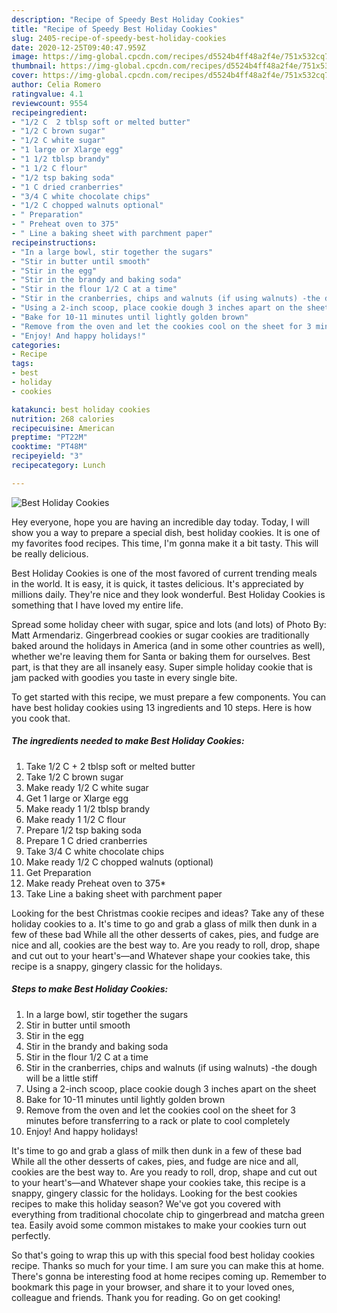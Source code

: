 ```yaml
---
description: "Recipe of Speedy Best Holiday Cookies"
title: "Recipe of Speedy Best Holiday Cookies"
slug: 2405-recipe-of-speedy-best-holiday-cookies
date: 2020-12-25T09:40:47.959Z
image: https://img-global.cpcdn.com/recipes/d5524b4ff48a2f4e/751x532cq70/best-holiday-cookies-recipe-main-photo.jpg
thumbnail: https://img-global.cpcdn.com/recipes/d5524b4ff48a2f4e/751x532cq70/best-holiday-cookies-recipe-main-photo.jpg
cover: https://img-global.cpcdn.com/recipes/d5524b4ff48a2f4e/751x532cq70/best-holiday-cookies-recipe-main-photo.jpg
author: Celia Romero
ratingvalue: 4.1
reviewcount: 9554
recipeingredient:
- "1/2 C  2 tblsp soft or melted butter"
- "1/2 C brown sugar"
- "1/2 C white sugar"
- "1 large or Xlarge egg"
- "1 1/2 tblsp brandy"
- "1 1/2 C flour"
- "1/2 tsp baking soda"
- "1 C dried cranberries"
- "3/4 C white chocolate chips"
- "1/2 C chopped walnuts optional"
- " Preparation"
- " Preheat oven to 375"
- " Line a baking sheet with parchment paper"
recipeinstructions:
- "In a large bowl, stir together the sugars"
- "Stir in butter until smooth"
- "Stir in the egg"
- "Stir in the brandy and baking soda"
- "Stir in the flour 1/2 C at a time"
- "Stir in the cranberries, chips and walnuts (if using walnuts) -the dough will be a little stiff"
- "Using a 2-inch scoop, place cookie dough 3 inches apart on the sheet"
- "Bake for 10-11 minutes until lightly golden brown"
- "Remove from the oven and let the cookies cool on the sheet for 3 minutes before transferring to a rack or plate to cool completely"
- "Enjoy! And happy holidays!"
categories:
- Recipe
tags:
- best
- holiday
- cookies

katakunci: best holiday cookies 
nutrition: 268 calories
recipecuisine: American
preptime: "PT22M"
cooktime: "PT48M"
recipeyield: "3"
recipecategory: Lunch

---
```



![Best Holiday Cookies](https://img-global.cpcdn.com/recipes/d5524b4ff48a2f4e/751x532cq70/best-holiday-cookies-recipe-main-photo.jpg)

Hey everyone, hope you are having an incredible day today. Today, I will show you a way to prepare a special dish, best holiday cookies. It is one of my favorites food recipes. This time, I'm gonna make it a bit tasty. This will be really delicious.

Best Holiday Cookies is one of the most favored of current trending meals in the world. It is easy, it is quick, it tastes delicious. It's appreciated by millions daily. They're nice and they look wonderful. Best Holiday Cookies is something that I have loved my entire life.

Spread some holiday cheer with sugar, spice and lots (and lots) of Photo By: Matt Armendariz. Gingerbread cookies or sugar cookies are traditionally baked around the holidays in America (and in some other countries as well), whether we&#39;re leaving them for Santa or baking them for ourselves. Best part, is that they are all insanely easy. Super simple holiday cookie that is jam packed with goodies you taste in every single bite.


To get started with this recipe, we must prepare a few components. You can have best holiday cookies using 13 ingredients and 10 steps. Here is how you cook that.

<!--inarticleads1-->

##### The ingredients needed to make Best Holiday Cookies:

1. Take 1/2 C + 2 tblsp soft or melted butter
1. Take 1/2 C brown sugar
1. Make ready 1/2 C white sugar
1. Get 1 large or Xlarge egg
1. Make ready 1 1/2 tblsp brandy
1. Make ready 1 1/2 C flour
1. Prepare 1/2 tsp baking soda
1. Prepare 1 C dried cranberries
1. Take 3/4 C white chocolate chips
1. Make ready 1/2 C chopped walnuts (optional)
1. Get  Preparation
1. Make ready  Preheat oven to 375*
1. Take  Line a baking sheet with parchment paper


Looking for the best Christmas cookie recipes and ideas? Take any of these holiday cookies to a. It&#39;s time to go and grab a glass of milk then dunk in a few of these bad While all the other desserts of cakes, pies, and fudge are nice and all, cookies are the best way to. Are you ready to roll, drop, shape and cut out to your heart&#39;s—and Whatever shape your cookies take, this recipe is a snappy, gingery classic for the holidays. 

<!--inarticleads2-->

##### Steps to make Best Holiday Cookies:

1. In a large bowl, stir together the sugars
1. Stir in butter until smooth
1. Stir in the egg
1. Stir in the brandy and baking soda
1. Stir in the flour 1/2 C at a time
1. Stir in the cranberries, chips and walnuts (if using walnuts) -the dough will be a little stiff
1. Using a 2-inch scoop, place cookie dough 3 inches apart on the sheet
1. Bake for 10-11 minutes until lightly golden brown
1. Remove from the oven and let the cookies cool on the sheet for 3 minutes before transferring to a rack or plate to cool completely
1. Enjoy! And happy holidays!


It&#39;s time to go and grab a glass of milk then dunk in a few of these bad While all the other desserts of cakes, pies, and fudge are nice and all, cookies are the best way to. Are you ready to roll, drop, shape and cut out to your heart&#39;s—and Whatever shape your cookies take, this recipe is a snappy, gingery classic for the holidays. Looking for the best cookies recipes to make this holiday season? We&#39;ve got you covered with everything from traditional chocolate chip to gingerbread and matcha green tea. Easily avoid some common mistakes to make your cookies turn out perfectly. 

So that's going to wrap this up with this special food best holiday cookies recipe. Thanks so much for your time. I am sure you can make this at home. There's gonna be interesting food at home recipes coming up. Remember to bookmark this page in your browser, and share it to your loved ones, colleague and friends. Thank you for reading. Go on get cooking!
